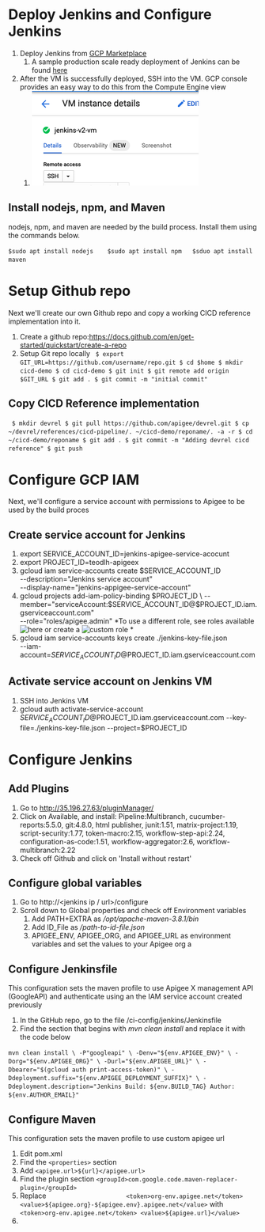 # Deploy Jenkins and Configure Jenkins
1. Deploy Jenkins from [GCP Marketplace](https://pantheon.corp.google.com/marketplace/product/click-to-deploy-images/jenkins)
	1. A sample production scale ready deployment of Jenkins can be found [here](https://cloud.google.com/architecture/using-jenkins-for-distributed-builds-on-compute-engine)
1. After the VM is successfully deployed, SSH into the VM. GCP console provides an easy way to do this from the Compute Engine view
	1. ![SSH](./images/ssh-vm.png)

## Install nodejs, npm, and Maven
nodejs, npm, and maven are needed by the build process. Install them using the commands below.

`$sudo apt install nodejs   
 $sudo apt install npm  
 $sduo apt install maven`
  
# Setup Github repo
Next we'll create our own Github repo and copy a working CICD reference implementation into it.

1. Create a github repo:https://docs.github.com/en/get-started/quickstart/create-a-repo 
1. Setup Git repo locally
` $ export GIT_URL=https://github.com/username/repo.git
  $ cd $home
  $ mkdir cicd-demo
  $ cd cicd-demo
  $ git init
  $ git remote add origin $GIT_URL
  $ git add .
  $ git commit -m "initial commit"`
  
## Copy CICD Reference implementation
` $ mkdir devrel
  $ git pull https://github.com/apigee/devrel.git
  $ cp ~/devrel/references/cicd-pipeline/. ~/cicd-demo/reponame/. -a -r
  $ cd ~/cicd-demo/reponame
  $ git add .
  $ git commit -m "Adding devrel cicd reference"
  $ git push`
  
# Configure GCP IAM
Next, we'll configure a service account with permissions to Apigee to be used by the build proces
## Create service account for Jenkins
1. export SERVICE_ACCOUNT_ID=jenkins-apigee-service-acocunt
1. export PROJECT_ID=teodlh-apigeex
1. gcloud iam service-accounts create $SERVICE_ACCOUNT_ID \
    --description="Jenkins service account" \
    --display-name="jenkins-appigee-service-account"   
1. gcloud projects add-iam-policy-binding $PROJECT_ID \
    --member="serviceAccount:$SERVICE_ACCOUNT_ID@$PROJECT_ID.iam.gserviceaccount.com" \
    --role="roles/apigee.admin"
*To use a different role, see roles available ![here](https://cloud.google.com/iam/docs/understanding-roles#apigee-roles) or create a ![custom role](https://cloud.google.com/iam/docs/understanding-custom-roles) *
1. gcloud iam service-accounts keys create ./jenkins-key-file.json \
    --iam-account=$SERVICE_ACCOUNT_ID@$PROJECT_ID.iam.gserviceaccount.com
    
## Activate service account on Jenkins VM
1. SSH into Jenkins VM
1. gcloud auth activate-service-account $SERVICE_ACCOUNT_ID@$PROJECT_ID.iam.gserviceaccount.com --key-file=./jenkins-key-file.json --project=$PROJECT_ID
  
# Configure Jenkins
 
## Add Plugins
1. Go to http://35.196.27.63/pluginManager/
1. Click on Available, and install: Pipeline:Multibranch, cucumber-reports:5.5.0, git:4.8.0, html publisher, junit:1.51, matrix-project:1.19, script-security:1.77, token-macro:2.15, workflow-step-api:2.24, configuration-as-code:1.51, workflow-aggregator:2.6, workflow-multibranch:2.22
1. Check off Github and click on 'Install without restart'

## Configure global variables
1. Go to http://<jenkins ip / url>/configure
1. Scroll down to Global properties and check off Environment variables
	1. Add PATH+EXTRA as */opt/apache-maven-3.8.1/bin*
	1. Add ID_File as */path-to-id-file.json*
	3. APIGEE_ENV, APIGEE_ORG, and APIGEE_URL as environment variables and set the values to your Apigee org a
  
## Configure Jenkinsfile 
This configuration sets the maven profile to use Apigee X management API (GoogleAPI) and authenticate using an the IAM service account created previously
1. In the GitHub repo, go to the file /ci-config/jenkins/Jenkinsfile
1. Find the section that begins with *mvn clean install* and replace it with the code below

`mvn clean install \
                -P"googleapi" \
                -Denv="${env.APIGEE_ENV}" \
                -Dorg="${env.APIGEE_ORG}" \
                -Durl="${env.APIGEE_URL}" \
                -Dbearer="$(gcloud auth print-access-token)" \
                -Ddeployment.suffix="${env.APIGEE_DEPLOYMENT_SUFFIX}" \
                -Ddeployment.description="Jenkins Build: ${env.BUILD_TAG} Author: ${env.AUTHOR_EMAIL}"
`
## Configure Maven
This configuration sets the maven profile to use custom apigee url
1. Edit pom.xml
1. Find the `<properties>` section
1. Add `<apigee.url>${url}</apigee.url>`
1. Find the plugin section `<groupId>com.google.code.maven-replacer-plugin</groupId>`
1. Replace 
 ` 						<token>org-env.apigee.net</token>
							<value>${apigee.org}-${apigee.env}.apigee.net</value>`
   with 
  ` 					<token>org-env.apigee.net</token>
							<value>${apigee.url}</value>`  
1. 

  
  
  


